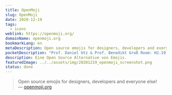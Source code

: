 ```yaml
---
title: OpenMoji
slug: OpenMoji
date: 2020-12-19
tags:
  - icons
weblink: https://openmoji.org/
domainName: openmoji.org
bookmarkLang: en
metaDescription: Open source emojis for designers, developers and everyone else!
pocketDescription: "Prof. Daniel Utz & Prof. Benedikt Groß Room: H2.19 Als Diensteanbieter sind wir gemäß § 7 Abs.1 TMG für eigene Inhalte auf diesen Seiten nach den allgemeinen Gesetzen verantwortlich."
description: Eine Open Source Alternative von Emojis.
featuredImage: ../../assets/img/20201219_openmoji_screenshot.png
status: done
---
```

<blockquote lang="en">Open source emojis for designers, developers and everyone else!
<footer>— <a href="https://openmoji.org/">openmoji.org</a></footer></blockquote>
